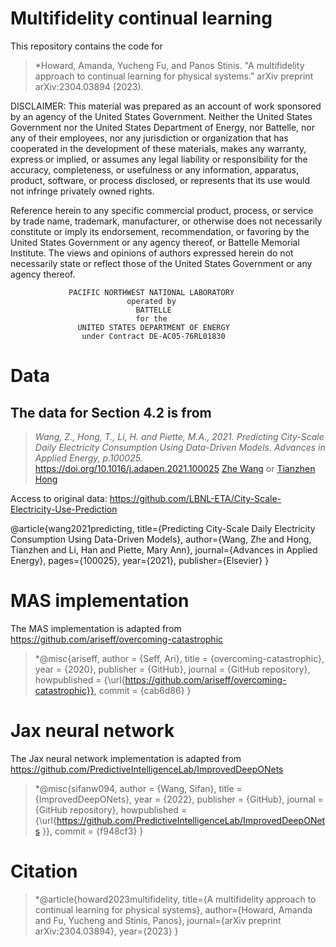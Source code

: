 # Multifidelity continual learning

This repository contains the code for 

> *Howard, Amanda, Yucheng Fu, and Panos Stinis. "A multifidelity approach to continual learning for physical systems." arXiv preprint arXiv:2304.03894 (2023).


DISCLAIMER:
This material was prepared as an account of work sponsored by an agency of the
United States Government.  Neither the United States Government nor the United
States Department of Energy, nor Battelle, nor any of their employees, nor any
jurisdiction or organization that has cooperated in the development of these
materials, makes any warranty, express or implied, or assumes any legal
liability or responsibility for the accuracy, completeness, or usefulness or
any information, apparatus, product, software, or process disclosed, or
represents that its use would not infringe privately owned rights.
 
Reference herein to any specific commercial product, process, or service by
trade name, trademark, manufacturer, or otherwise does not necessarily
constitute or imply its endorsement, recommendation, or favoring by the United
States Government or any agency thereof, or Battelle Memorial Institute. The
views and opinions of authors expressed herein do not necessarily state or
reflect those of the United States Government or any agency thereof.
 
                 PACIFIC NORTHWEST NATIONAL LABORATORY
                              operated by
                                BATTELLE
                                for the
                   UNITED STATES DEPARTMENT OF ENERGY
                    under Contract DE-AC05-76RL01830


# Data 

## The data for Section 4.2 is from
> *Wang, Z., Hong, T., Li, H. and Piette, M.A., 2021. Predicting City-Scale Daily Electricity Consumption Using Data-Driven Models. Advances in Applied Energy, p.100025.*
https://doi.org/10.1016/j.adapen.2021.100025
[Zhe Wang](mailto:zwang5@lbl.gov ) or [Tianzhen Hong](mailto:thong@lbl.gov)

Access to original data: 
https://github.com/LBNL-ETA/City-Scale-Electricity-Use-Prediction

@article{wang2021predicting,
  title={Predicting City-Scale Daily Electricity Consumption Using Data-Driven Models},
  author={Wang, Zhe and Hong, Tianzhen and Li, Han and Piette, Mary Ann},
  journal={Advances in Applied Energy},
  pages={100025},
  year={2021},
  publisher={Elsevier}
}


# MAS implementation

The MAS implementation is adapted from 
https://github.com/ariseff/overcoming-catastrophic

> *@misc{ariseff,
  author = {Seff, Ari},
  title = {overcoming-catastrophic},
  year = {2020},
  publisher = {GitHub},
  journal = {GitHub repository},
  howpublished = {\url{https://github.com/ariseff/overcoming-catastrophic}},
  commit = {cab6d86}
}

# Jax neural network

The Jax neural network implementation is adapted from 
https://github.com/PredictiveIntelligenceLab/ImprovedDeepONets

> *@misc{sifanw094,
  author = {Wang, Sifan},
  title = {ImprovedDeepONets},
  year = {2022},
  publisher = {GitHub},
  journal = {GitHub repository},
  howpublished = {\url{https://github.com/PredictiveIntelligenceLab/ImprovedDeepONets
}},
  commit = {f948cf3}
}

# Citation
> *@article{howard2023multifidelity,
  title={A multifidelity approach to continual learning for physical systems},
  author={Howard, Amanda and Fu, Yucheng and Stinis, Panos},
  journal={arXiv preprint arXiv:2304.03894},
  year={2023}
}

